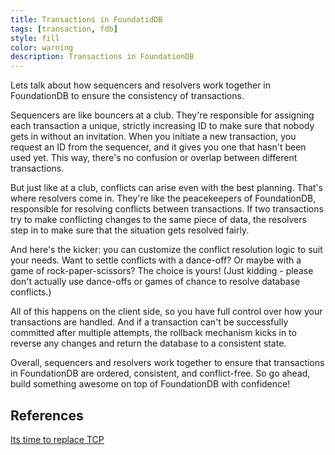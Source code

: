 ```yaml
---
title: Transactions in FoundatidDB
tags: [transaction, fdb]
style: fill
color: warning
description: Transactions in FoundationDB
---
```


Lets talk about how sequencers and resolvers work together in FoundationDB to ensure the consistency of transactions.

Sequencers are like bouncers at a club. They're responsible for assigning each transaction a unique, strictly increasing ID to make sure that nobody gets in without an invitation. When you initiate a new transaction, you request an ID from the sequencer, and it gives you one that hasn't been used yet. This way, there's no confusion or overlap between different transactions.

But just like at a club, conflicts can arise even with the best planning. That's where resolvers come in. They're like the peacekeepers of FoundationDB, responsible for resolving conflicts between transactions. If two transactions try to make conflicting changes to the same piece of data, the resolvers step in to make sure that the situation gets resolved fairly.

And here's the kicker: you can customize the conflict resolution logic to suit your needs. Want to settle conflicts with a dance-off? Or maybe with a game of rock-paper-scissors? The choice is yours! (Just kidding - please don't actually use dance-offs or games of chance to resolve database conflicts.)

All of this happens on the client side, so you have full control over how your transactions are handled. And if a transaction can't be successfully committed after multiple attempts, the rollback mechanism kicks in to reverse any changes and return the database to a consistent state.

Overall, sequencers and resolvers work together to ensure that transactions in FoundationDB are ordered, consistent, and conflict-free. So go ahead, build something awesome on top of FoundationDB with confidence!

## References
[Its time to replace TCP](https://arxiv.org/abs/2210.00714)
